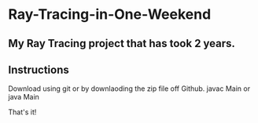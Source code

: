 # Ray-Tracing-in-One-Weekend

## My Ray Tracing project that has took 2 years.

## Instructions

Download using git or by downlaoding the zip file off Github.
javac Main or java Main
 
That's it!
